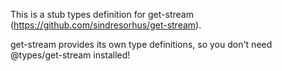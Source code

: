 This is a stub types definition for get-stream (https://github.com/sindresorhus/get-stream).

get-stream provides its own type definitions, so you don't need @types/get-stream installed!